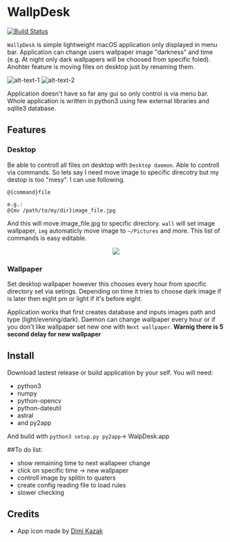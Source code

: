 # WallpDesk
[![Build Status](https://travis-ci.org/L3rchal/WallpDesk.svg?branch=master)](https://travis-ci.org/L3rchal/WallpDesk)

`WallpDesk` is simple lightweight macOS application only displayed in menu bar. Application can change users wallpaper image "darkness" and time (e.g. At night only dark wallpapers will be choosed from specific foled). Anohter feature is moving files on desktop just by renaming them. 

![alt-text-1](https://imgur.com/8YKlbk2.png "title-1") ![alt-text-2](https://imgur.com/FpY5tFB.png "title-2")

Application doesn't have so far any gui so only control is via menu bar. Whole application is written in python3 using few external libraries and sqlite3 database.

## Features

### Desktop
Be able to controll all files on desktop with `Desktop daemon`. Able to controll via commands. So lets say I need move image to specific direcotry but my destop is too "mesy". I can use following.
```
@{command}file

e.g.:
@{mv /path/to/my/dir}image_file.jpg
```
And this will move image_file.jpg to specific directory. `wall` will set image wallpaper, `img` automaticly move image to `~/Pictures` and more. This list of commands is easy editable.

<p align="center">
  <img src="https://media.giphy.com/media/l1J9PYEhwprwlM6EE/giphy.gif">
</p>

### Wallpaper
Set desktop wallpaper however this chooses every hour from specific directory set via setings. Depending on time it tries to choose dark image if is later then eight pm or light if it's before eight.

Application works that first creates database and inputs images path and type (light/evening/dark). Daemon can change wallpaper every hour or if you don't like wallpaper set new one with `Next wallpaper`. **Warnig there is 5 second delay for new wallpaper**

## Install

Download lastest release or build application by your self. 
You will need:
* python3
* numpy
* python-opencv
* python-dateutil
* astral
* and py2app

And build with `python3 setup.py py2app`-> WalpDesk.app

##To do list:
* show remaining time to next wallapeer change
* click on specific time -> new wallpaper
* controll image by splitin to quaters
* create config reading file to load rules
* slower checking

## Credits
- App icon made by [Dimi Kazak](https://www.flaticon.com/authors/dimi-kazak)
